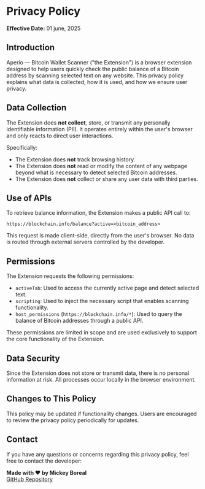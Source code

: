 # Privacy Policy

**Effective Date:** 01 june, 2025

## Introduction

Aperio — Bitcoin Wallet Scanner ("the Extension") is a browser extension designed to help users quickly check the public balance of a Bitcoin address by scanning selected text on any website. This privacy policy explains what data is collected, how it is used, and how we ensure user privacy.

## Data Collection

The Extension does **not collect**, store, or transmit any personally identifiable information (PII). It operates entirely within the user's browser and only reacts to direct user interactions.

Specifically:

- The Extension does **not** track browsing history.
- The Extension does **not** read or modify the content of any webpage beyond what is necessary to detect selected Bitcoin addresses.
- The Extension does **not** collect or share any user data with third parties.

## Use of APIs

To retrieve balance information, the Extension makes a public API call to:

`https://blockchain.info/balance?active=<bitcoin_address>`

This request is made client-side, directly from the user's browser. No data is routed through external servers controlled by the developer.

## Permissions

The Extension requests the following permissions:

- `activeTab`: Used to access the currently active page and detect selected text.
- `scripting`: Used to inject the necessary script that enables scanning functionality.
- `host_permissions` (`https://blockchain.info/*`): Used to query the balance of Bitcoin addresses through a public API.

These permissions are limited in scope and are used exclusively to support the core functionality of the Extension.

## Data Security

Since the Extension does not store or transmit data, there is no personal information at risk. All processes occur locally in the browser environment.

## Changes to This Policy

This policy may be updated if functionality changes. Users are encouraged to review the privacy policy periodically for updates.

## Contact

If you have any questions or concerns regarding this privacy policy, feel free to contact the developer:

**Made with ❤️ by Mickey Boreal**  
[GitHub Repository](https://github.com/AperioScanner/Crypto-Scanner-Blockhain)
